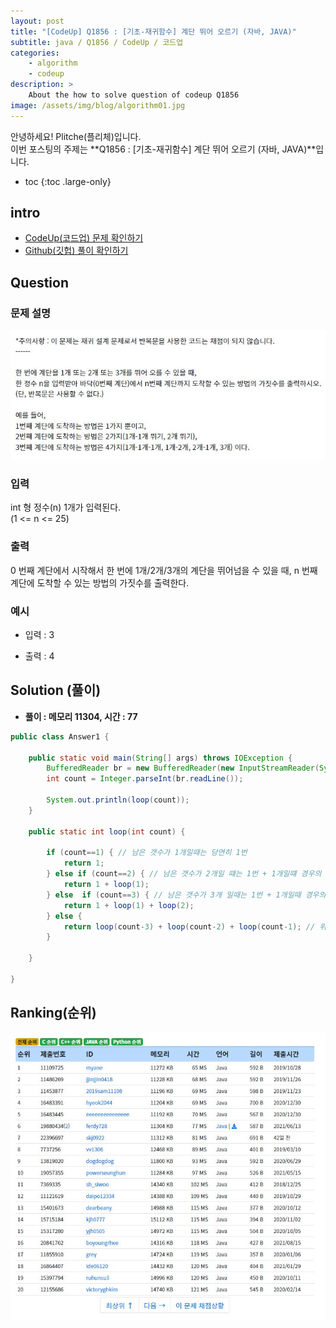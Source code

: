 ```yaml
---
layout: post
title: "[CodeUp] Q1856 : [기초-재귀함수] 계단 뛰어 오르기 (자바, JAVA)"
subtitle: java / Q1856 / CodeUp / 코드업
categories:
    - algorithm
    - codeup
description: >
    About the how to solve question of codeup Q1856
image: /assets/img/blog/algorithm01.jpg
---
```


안녕하세요! Plitche(플리체)입니다.  
이번 포스팅의 주제는 **Q1856 : [기초-재귀함수] 계단 뛰어 오르기 (자바, JAVA)**입니다.

* toc
{:toc .large-only}

## intro
* [CodeUp(코드업) 문제 확인하기](https://codeup.kr/problem.php?id=1856)  
* [Github(깃헙) 풀이 확인하기](https://github.com/plitche/CodeUp_Solution/tree/master/Q1801~Q1900/Q1856)  

## Question
### 문제 설명
![](/assets/post/codeup/Q1800~Q1899/20211224_02/01.JPG)  

### 입력
int 형 정수(n) 1개가 입력된다.  
(1 <= n <= 25)  

### 출력
0 번째 계단에서 시작해서 한 번에 1개/2개/3개의 계단을 뛰어넘을 수 있을 때, n 번째 계단에 도착할 수 있는 방법의 가짓수를 출력한다.  
  
### 예시
* 입력 : 3  
  
* 출력 : 4  
  
## Solution (풀이)
* **풀이 : 메모리 11304, 시간 : 77**  

```java
public class Answer1 {
	
	public static void main(String[] args) throws IOException {
        BufferedReader br = new BufferedReader(new InputStreamReader(System.in));
        int count = Integer.parseInt(br.readLine());
        
        System.out.println(loop(count));
	}
	
	public static int loop(int count) {

		if (count==1) { // 남은 갯수가 1개일때는 당연히 1번
			return 1;
		} else if (count==2) { // 남은 갯수가 2개일 떄는 1번 + 1개일떄 경우의 수
			return 1 + loop(1); 
		} else  if (count==3) { // 남은 갯수가 3개 일때는 1번 + 1개일때 경우의 수 + 2개일때 경우의수
			return 1 + loop(1) + loop(2);
		} else {
			return loop(count-3) + loop(count-2) + loop(count-1); // 위 루프만큼 돌리기
		}
		
	}
    	 
}
```  

## Ranking(순위)
![](/assets/post/codeup/Q1800~Q1899/20211224_02/03.JPG)  